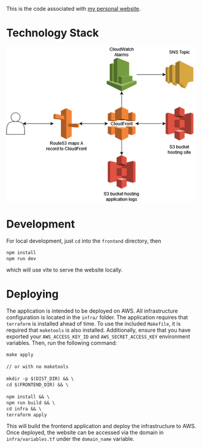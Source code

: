 This is the code associated with [my personal website](https://joshbarbee.com). 

# Technology Stack

![Infrastructure Diagram](infra-diagram.png)

# Development

For local development, just `cd` into the `frontend` directory, then
```
npm install
npm run dev
```
which will use vite to serve the website locally.

# Deploying

The application is intended to be deployed on AWS. All infrastructure configuration is located in the `infra/` folder. The application requires that `terraform` is installed ahead of time. To use the included `Makefile`, it is required that `maketools` is also installed. Additionally, ensure
that you have exported your `AWS_ACCESS_KEY_ID` and `AWS_SECRET_ACCESS_KEY` environment variables. Then, run the following command:
```
make apply 

// or with no maketools

mkdir -p $(DIST_DIR) && \
cd $(FRONTEND_DIR) && \

npm install && \
npm run build && \
cd infra && \
terraform apply 
```
This will build the frontend application and deploy the infrastructure to AWS. Once deployed, the website can be accessed via the domain in 
`infra/variables.tf` under the `domain_name` variable.